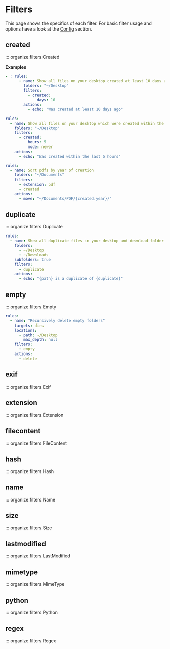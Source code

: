 # Filters

This page shows the specifics of each filter. For basic filter usage and options have a
look at the [Config](01-config.md) section.

## created

::: organize.filters.Created

**Examples**

```yaml
- : rules:
      - name: Show all files on your desktop created at least 10 days ago
        folders: "~/Desktop"
        filters:
          - created:
              days: 10
        actions:
          - echo: "Was created at least 10 days ago"
```

```yaml
rules:
  - name: Show all files on your desktop which were created within the last 5 hours
    folders: "~/Desktop"
    filters:
      - created:
          hours: 5
          mode: newer
    actions:
      - echo: "Was created within the last 5 hours"
```

```yaml
rules:
  - name: Sort pdfs by year of creation
    folders: "~/Documents"
    filters:
      - extension: pdf
      - created
    actions:
      - move: "~/Documents/PDF/{created.year}/"
```

## duplicate

::: organize.filters.Duplicate

```yaml
rules:
  - name: Show all duplicate files in your desktop and download folder (and their subfolders)
    folders:
      - ~/Desktop
      - ~/Downloads
    subfolders: true
    filters:
      - duplicate
    actions:
      - echo: "{path} is a duplicate of {duplicate}"
```

## empty

::: organize.filters.Empty

```yaml
rules:
  - name: "Recursively delete empty folders"
    targets: dirs
    locations:
      - path: ~/Desktop
        max_depth: null
    filters:
      - empty
    actions:
      - delete
```

## exif

::: organize.filters.Exif

## extension

::: organize.filters.Extension

## filecontent

::: organize.filters.FileContent

## hash

::: organize.filters.Hash

## name

::: organize.filters.Name

## size

::: organize.filters.Size

## lastmodified

::: organize.filters.LastModified

## mimetype

::: organize.filters.MimeType

## python

::: organize.filters.Python

## regex

::: organize.filters.Regex
